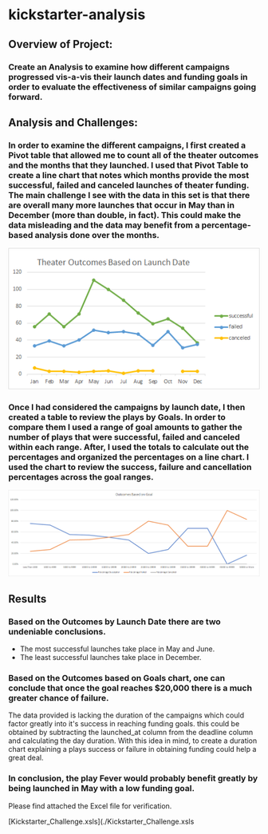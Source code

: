 # kickstarter-analysis

## Overview of Project: 

### Create an Analysis to examine how different campaigns progressed vis-a-vis their launch dates and funding goals in order to evaluate the effectiveness of similar campaigns going forward. 

## Analysis and Challenges:

### In order to examine the different campaigns, I first created a Pivot table that allowed me to count all of the theater outcomes and the months that they launched. I used that Pivot Table to create a line chart that notes which months provide the most successful, failed and canceled launches of theater funding. The main challenge I see with the data in this set is that there are overall many more launches that occur in May than in December (more than double, in fact). This could make the data misleading and the data may benefit from a percentage-based analysis done over the months.

![Theater_Outcomes_vs_Launch.png](./Theater_Outcomes_vs_Launch.png)

### Once I had considered the campaigns by launch date, I then created a table to review the plays by Goals. In order to compare them I used a range of goal amounts to gather the number of plays that were successful, failed and canceled within each range. After, I used the totals to calculate out the percentages and organized the percentages on a line chart. I used the chart to review the success, failure and cancellation percentages across the goal ranges.

![Outcomes_vs_Goals.png](./Outcomes_vs_Goals.png)

## Results

### Based on the Outcomes by Launch Date there are two undeniable conclusions.
*  The most successful launches take place in May and June.
*  The least successful launches take place in December.
### Based on the Outcomes based on Goals chart, one can conclude that once the goal reaches $20,000 there is a much greater chance of failure.

The data provided is lacking the duration of the campaigns which could factor greatly into it's success in reaching funding goals. this could be obtained by subtracting the launched_at column from the deadline column and calculating the day duration. With this idea in mind, to create a duration chart explaining a plays success or failure in obtaining funding could help a great deal.

### In conclusion, the play Fever would probably benefit greatly by being launched in May with a low funding goal.

Please find attached the Excel file for verification.

[Kickstarter_Challenge.xsls](./Kickstarter_Challenge.xsls
